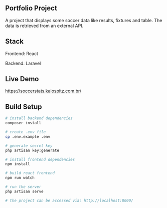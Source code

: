 ## Portfolio Project

A project that displays some soccer data like results, fixtures and table.
The data is retrieved from an external API.

## Stack

Frontend: React

Backend: Laravel

## Live Demo

https://soccerstats.kaiospitz.com.br/

## Build Setup

```bash
# install backend dependencies
composer install

# create .env file
cp .env.example .env

# generate secret key
php artisan key:generate

# install frontend dependencies
npm install

# build react frontend
npm run watch

# run the server
php artisan serve

# the project can be accessed via: http://localhost:8000/
```
